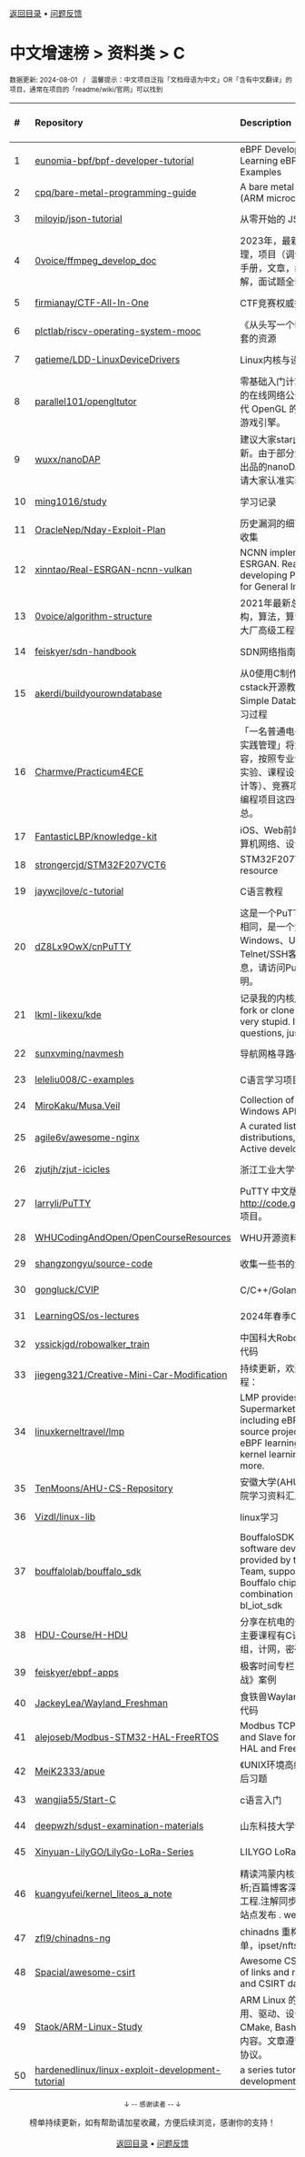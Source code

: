 <a href="https://gitee.com/GrowingGit/GitHub-Chinese-Top-Charts#github中文排行榜">返回目录</a> • <a href="/content/docs/feedback.md">问题反馈</a>

# 中文增速榜 > 资料类 > C
<sub>数据更新: 2024-08-01&nbsp;&nbsp;&nbsp;/&nbsp;&nbsp;&nbsp;温馨提示：中文项目泛指「文档母语为中文」OR「含有中文翻译」的项目，通常在项目的「readme/wiki/官网」可以找到</sub>

|#|Repository|Description|Stars|Average daily growth|Updated|
|:-|:-|:-|:-|:-|:-|
|1|[eunomia-bpf/bpf-developer-tutorial](https://github.com/eunomia-bpf/bpf-developer-tutorial)|eBPF Developer Tutorial: Learning eBPF Step by Step with Examples|2177|4|2024-07-23|
|2|[cpq/bare-metal-programming-guide](https://github.com/cpq/bare-metal-programming-guide)|A bare metal programming guide (ARM microcontrollers)|2800|4|2024-05-12|
|3|[miloyip/json-tutorial](https://github.com/miloyip/json-tutorial)|从零开始的 JSON 库教程|7651|3|2024-06-14|
|4|[0voice/ffmpeg_develop_doc](https://github.com/0voice/ffmpeg_develop_doc)|2023年，最新音视频学习资料整理，项目（调试可用），ffmpeg命令手册，文章，编解码论文，视频讲解，面试题全套资料|1842|2|2024-05-20|
|5|[firmianay/CTF-All-In-One](https://github.com/firmianay/CTF-All-In-One)|CTF竞赛权威指南|4008|2|2024-07-27|
|6|[plctlab/riscv-operating-system-mooc](https://github.com/plctlab/riscv-operating-system-mooc)|《从头写一个RISC-V OS》课程配套的资源|841|1|2024-06-06|
|7|[gatieme/LDD-LinuxDeviceDrivers](https://github.com/gatieme/LDD-LinuxDeviceDrivers)|Linux内核与设备驱动程序学习笔记|2381|1|2024-07-31|
|8|[parallel101/opengltutor](https://github.com/parallel101/opengltutor)|零基础入门计算机图形学必不可少的在线网络公开课，手把手教您现代 OpenGL 的点点滴滴，构建爆款游戏引擎。|268|1|2024-07-11|
|9|[wuxx/nanoDAP](https://github.com/wuxx/nanoDAP)|建议大家star此仓库，仓库会持续更新。由于部分淘宝卖家“借鉴”实验室出品的nanoDAP详情描述和资料，请大家认准实验室官方链接|1106|1|2024-04-12|
|10|[ming1016/study](https://github.com/ming1016/study)|学习记录|3861|1|2024-07-21|
|11|[OracleNep/Nday-Exploit-Plan](https://github.com/OracleNep/Nday-Exploit-Plan)|历史漏洞的细节以及利用方法汇总收集|89|1|2024-07-23|
|12|[xinntao/Real-ESRGAN-ncnn-vulkan](https://github.com/xinntao/Real-ESRGAN-ncnn-vulkan)|NCNN implementation of Real-ESRGAN. Real-ESRGAN aims at developing Practical Algorithms for General Image Restoration.|1429|1|2024-05-10|
|13|[0voice/algorithm-structure](https://github.com/0voice/algorithm-structure)|2021年最新总结 500个常用数据结构，算法，算法导论，面试常用，大厂高级工程师整理总结|1782|1|2024-05-20|
|14|[feiskyer/sdn-handbook](https://github.com/feiskyer/sdn-handbook)|SDN网络指南（SDN Handbook）|1362|1|2024-04-30|
|15|[akerdi/buildyourowndatabase](https://github.com/akerdi/buildyourowndatabase)|从0使用C制作B+树数据库: 基于cstack开源教程Let's Build a Simple Database中文浓缩翻译及学习过程|61|0|2024-05-25|
|16|[Charmve/Practicum4ECE](https://github.com/Charmve/Practicum4ECE)|「一名普通电子信息本科生的项目实践管理」将大学阶段的实训内容，按照专业课程设计（包括上机实验、课程设计、下学年的毕业设计等）、竞赛项目、科创项目、小型编程项目这四个门类进行整理汇总。|132|0|2024-05-27|
|17|[FantasticLBP/knowledge-kit](https://github.com/FantasticLBP/knowledge-kit)|iOS、Web前端、后端、数据库、计算机网络、设计模式经验总结|868|0|2024-07-25|
|18|[strongercjd/STM32F207VCT6](https://github.com/strongercjd/STM32F207VCT6)|STM32F207VCT6 learning resource |103|0|2024-02-01|
|19|[jaywcjlove/c-tutorial](https://github.com/jaywcjlove/c-tutorial)|C语言教程|84|0|2024-06-23|
|20|[dZ8Lx9OwX/cnPuTTY](https://github.com/dZ8Lx9OwX/cnPuTTY)|这是一个PuTTY中文版，与PuTTY相同，是一个免费的支持Windows、Unix/Linux和MacOS的Telnet/SSH客户端。更多详细信息，请访问PuTTY相关网站及说明。|60|0|2024-07-16|
|21|[lkml-likexu/kde](https://github.com/lkml-likexu/kde)|记录我的内核成长贡献之路。IMO, fork or clone this repo would be very stupid.  If you have any questions, just send me an email.|189|0|2024-07-31|
|22|[sunxvming/navmesh](https://github.com/sunxvming/navmesh)|导航网格寻路C++实现版(入门版)|161|0|2024-06-11|
|23|[leleliu008/C-examples](https://github.com/leleliu008/C-examples)|C语言学习项目|263|0|2024-06-28|
|24|[MiroKaku/Musa.Veil](https://github.com/MiroKaku/Musa.Veil)|Collection of undocumented Windows API declarations.|274|0|2024-07-25|
|25|[agile6v/awesome-nginx](https://github.com/agile6v/awesome-nginx)|A curated list of awesome Nginx distributions, 3rd party modules, Active developers, etc. :octocat:  |1108|0|2024-07-31|
|26|[zjutjh/zjut-icicles](https://github.com/zjutjh/zjut-icicles)|浙江工业大学课程攻略共享计划|214|0|2024-07-19|
|27|[larryli/PuTTY](https://github.com/larryli/PuTTY)|PuTTY 中文版，原 http://code.google.com/p/puttycn 项目。|1096|0|2024-05-30|
|28|[WHUCodingAndOpen/OpenCourseResources](https://github.com/WHUCodingAndOpen/OpenCourseResources)|WHU开源资料|71|0|2024-07-15|
|29|[shangzongyu/source-code](https://github.com/shangzongyu/source-code)|收集一些书的源码，方便自己查找|63|0|2024-06-12|
|30|[gongluck/CVIP](https://github.com/gongluck/CVIP)|C/C++/Golang/Linux...知识整理|95|0|2024-02-01|
|31|[LearningOS/os-lectures](https://github.com/LearningOS/os-lectures)|2024年春季OS课程Slides|612|0|2024-06-03|
|32|[yssickjgd/robowalker_train](https://github.com/yssickjgd/robowalker_train)|中国科大RoboMaster电控培训系列代码|82|0|2024-02-17|
|33|[jiegeng321/Creative-Mini-Car-Modification](https://github.com/jiegeng321/Creative-Mini-Car-Modification)|持续更新，欢迎star，保姆级改装教程：|82|0|2024-07-07|
|34|[linuxkerneltravel/lmp](https://github.com/linuxkerneltravel/lmp)|LMP provides an eBPF Supermarket for developers, including eBPF tools, open-source projects based on eBPF, eBPF learning materials, Linux kernel learning materials, and more.|570|0|2024-07-30|
|35|[TenMoons/AHU-CS-Repository](https://github.com/TenMoons/AHU-CS-Repository)|安徽大学(AHU)计算机科学与技术学院学习资料汇总|180|0|2024-07-16|
|36|[Vizdl/linux-lib](https://github.com/Vizdl/linux-lib)|linux学习|42|0|2024-02-21|
|37|[bouffalolab/bouffalo_sdk](https://github.com/bouffalolab/bouffalo_sdk)|BouffaloSDK is the IOT and MCU software development kit provided by the Bouffalo Lab Team, supports all the series of Bouffalo chips. Also it is the combination of bl_mcu_sdk and bl_iot_sdk |353|0|2024-07-11|
|38|[HDU-Course/H-HDU](https://github.com/HDU-Course/H-HDU)|分享在杭电的一些期末复习资料，主要课程有C语言，数据结构，计组，计网，密码学，网络安全等|205|0|2024-06-22|
|39|[feiskyer/ebpf-apps](https://github.com/feiskyer/ebpf-apps)|极客时间专栏《eBPF 核心技术与实战》案例|304|0|2024-07-07|
|40|[JackeyLea/Wayland_Freshman](https://github.com/JackeyLea/Wayland_Freshman)|食铁兽Wayland开发入门系列附属代码|48|0|2024-03-02|
|41|[alejoseb/Modbus-STM32-HAL-FreeRTOS](https://github.com/alejoseb/Modbus-STM32-HAL-FreeRTOS)|Modbus TCP and  RTU,  Master and Slave for STM32 using Cube HAL and FreeRTOS|510|0|2024-07-01|
|42|[MeiK2333/apue](https://github.com/MeiK2333/apue)|《UNIX环境高级编程》随书代码与课后习题|412|0|2024-04-07|
|43|[wangjia55/Start-C](https://github.com/wangjia55/Start-C)|c语言入门|93|0|2024-04-27|
|44|[deepwzh/sdust-examination-materials](https://github.com/deepwzh/sdust-examination-materials)|山东科技大学课程资源共享计划|312|0|2024-07-25|
|45|[Xinyuan-LilyGO/LilyGo-LoRa-Series](https://github.com/Xinyuan-LilyGO/LilyGo-LoRa-Series)|LILYGO LoRa Series examples|621|0|2024-07-25|
|46|[kuangyufei/kernel_liteos_a_note](https://github.com/kuangyufei/kernel_liteos_a_note)|精读鸿蒙内核源码,百万汉字注解分析;百篇博客深入解剖,挖透内核地基工程.注解同步官方,工具文档齐全,多站点发布 . weharmonyos.com|340|0|2024-06-26|
|47|[zfl9/chinadns-ng](https://github.com/zfl9/chinadns-ng)|chinadns 重构增强版，支持黑白名单，ipset/nftset|890|0|2024-03-07|
|48|[Spacial/awesome-csirt](https://github.com/Spacial/awesome-csirt)|Awesome CSIRT is an curated list of links and resources in security and CSIRT daily activities.|421|0|2024-06-27|
|49|[Staok/ARM-Linux-Study](https://github.com/Staok/ARM-Linux-Study)|ARM Linux 的学习历程。包括应用、驱动、设备树，GCC, Make, CMake, Bash, Vim, Git 等等大集合内容。文章遵守 CC BY NC SA 4.0 协议。|185|0|2024-07-20|
|50|[hardenedlinux/linux-exploit-development-tutorial](https://github.com/hardenedlinux/linux-exploit-development-tutorial)|a series tutorial for linux exploit development to newbie.|546|0|2024-04-12|

<div align="center">
    <p><sub>↓ -- 感谢读者 -- ↓</sub></p>
    榜单持续更新，如有帮助请加星收藏，方便后续浏览，感谢你的支持！
</div>

<br/>

<div align="center"><a href="https://gitee.com/GrowingGit/GitHub-Chinese-Top-Charts#github中文排行榜">返回目录</a> • <a href="/content/docs/feedback.md">问题反馈</a></div>
